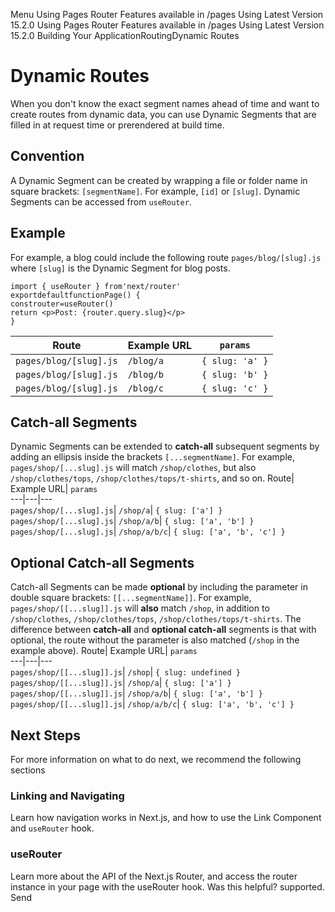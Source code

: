 Menu
Using Pages Router
Features available in /pages
Using Latest Version
15.2.0
Using Pages Router
Features available in /pages
Using Latest Version
15.2.0
Building Your ApplicationRoutingDynamic Routes
# Dynamic Routes
When you don't know the exact segment names ahead of time and want to create routes from dynamic data, you can use Dynamic Segments that are filled in at request time or prerendered at build time.
## Convention
A Dynamic Segment can be created by wrapping a file or folder name in square brackets: `[segmentName]`. For example, `[id]` or `[slug]`.
Dynamic Segments can be accessed from `useRouter`.
## Example
For example, a blog could include the following route `pages/blog/[slug].js` where `[slug]` is the Dynamic Segment for blog posts.
```
import { useRouter } from'next/router'
exportdefaultfunctionPage() {
constrouter=useRouter()
return <p>Post: {router.query.slug}</p>
}
```

Route| Example URL| `params`  
---|---|---  
`pages/blog/[slug].js`| `/blog/a`| `{ slug: 'a' }`  
`pages/blog/[slug].js`| `/blog/b`| `{ slug: 'b' }`  
`pages/blog/[slug].js`| `/blog/c`| `{ slug: 'c' }`  
## Catch-all Segments
Dynamic Segments can be extended to **catch-all** subsequent segments by adding an ellipsis inside the brackets `[...segmentName]`.
For example, `pages/shop/[...slug].js` will match `/shop/clothes`, but also `/shop/clothes/tops`, `/shop/clothes/tops/t-shirts`, and so on.
Route| Example URL| `params`  
---|---|---  
`pages/shop/[...slug].js`| `/shop/a`| `{ slug: ['a'] }`  
`pages/shop/[...slug].js`| `/shop/a/b`| `{ slug: ['a', 'b'] }`  
`pages/shop/[...slug].js`| `/shop/a/b/c`| `{ slug: ['a', 'b', 'c'] }`  
## Optional Catch-all Segments
Catch-all Segments can be made **optional** by including the parameter in double square brackets: `[[...segmentName]]`.
For example, `pages/shop/[[...slug]].js` will **also** match `/shop`, in addition to `/shop/clothes`, `/shop/clothes/tops`, `/shop/clothes/tops/t-shirts`.
The difference between **catch-all** and **optional catch-all** segments is that with optional, the route without the parameter is also matched (`/shop` in the example above).
Route| Example URL| `params`  
---|---|---  
`pages/shop/[[...slug]].js`| `/shop`| `{ slug: undefined }`  
`pages/shop/[[...slug]].js`| `/shop/a`| `{ slug: ['a'] }`  
`pages/shop/[[...slug]].js`| `/shop/a/b`| `{ slug: ['a', 'b'] }`  
`pages/shop/[[...slug]].js`| `/shop/a/b/c`| `{ slug: ['a', 'b', 'c'] }`  
## Next Steps
For more information on what to do next, we recommend the following sections
### Linking and Navigating
Learn how navigation works in Next.js, and how to use the Link Component and `useRouter` hook.
### useRouter
Learn more about the API of the Next.js Router, and access the router instance in your page with the useRouter hook.
Was this helpful?
supported.
Send
